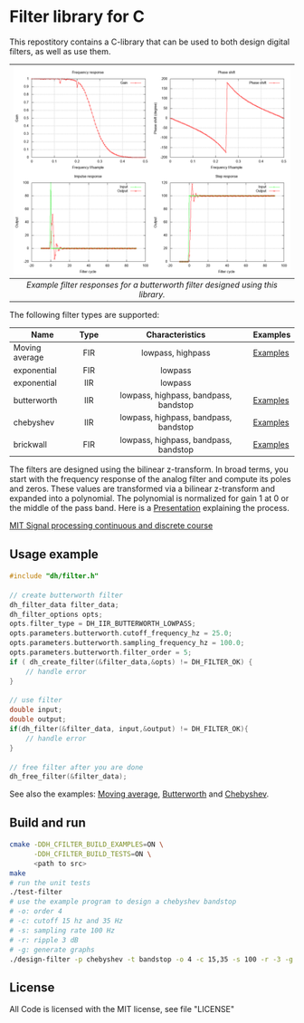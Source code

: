 # Filter library for C

This repostitory contains a C-library that can be used to both design digital filters, as well as use them.

| ![Lowpass](doc/butterworth_lowpass.png) | 
|:--:| 
| *Example filter responses for a butterworth filter designed using this library.* |


The following filter types are supported:

| Name     |      Type     | Characteristics | Examples |
|----------|:-------------:|:-------------:|------------|
| Moving average | FIR     | lowpass, highpass | [Examples](doc/moving-average.md) |
| exponential    | FIR     | lowpass |
| exponential    | IIR     | lowpass |
| butterworth    | IIR     | lowpass, highpass, bandpass, bandstop | [Examples](doc/butterworth.md) |
| chebyshev    | IIR     | lowpass, highpass, bandpass, bandstop | [Examples](doc/chebyshev.md) |
| brickwall    | FIR     | lowpass, highpass, bandpass, bandstop | [Examples](doc/brickwall.md) |

The filters are designed using the bilinear z-transform.
In broad terms, you start with the frequency response of the analog filter and compute its poles and zeros. These values are transformed via a bilinear z-transform and expanded into a polynomial. The polynomial is normalized for gain 1 at 0 or the middle of the pass band.
Here is a [Presentation](https://spinlab.wpi.edu/courses/ece503_2014/10-3bilinear_transform.pdf) explaining the process.

[MIT Signal processing continuous and discrete course](https://ocw.mit.edu/courses/2-161-signal-processing-continuous-and-discrete-fall-2008/pages/lecture-notes/)

## Usage example

```c
#include "dh/filter.h"

// create butterworth filter
dh_filter_data filter_data;
dh_filter_options opts;
opts.filter_type = DH_IIR_BUTTERWORTH_LOWPASS;
opts.parameters.butterworth.cutoff_frequency_hz = 25.0;
opts.parameters.butterworth.sampling_frequency_hz = 100.0;
opts.parameters.butterworth.filter_order = 5;
if ( dh_create_filter(&filter_data,&opts) != DH_FILTER_OK) {
    // handle error
}

// use filter
double input;
double output;
if(dh_filter(&filter_data, input,&output) != DH_FILTER_OK){
    // handle error
}

// free filter after you are done
dh_free_filter(&filter_data);

```

See also the examples: [Moving average](doc/moving-average.md), [Butterworth](doc/butterworth.md) and [Chebyshev](doc/chebyshev.md).


## Build and run

```bash
cmake -DDH_CFILTER_BUILD_EXAMPLES=ON \
      -DDH_CFILTER_BUILD_TESTS=ON \
      <path to src>
make
# run the unit tests
./test-filter
# use the example program to design a chebyshev bandstop
# -o: order 4
# -c: cutoff 15 hz and 35 Hz
# -s: sampling rate 100 Hz
# -r: ripple 3 dB
# -g: generate graphs
./design-filter -p chebyshev -t bandstop -o 4 -c 15,35 -s 100 -r -3 -g 
```

## License
All Code is licensed with the MIT license, see file "LICENSE"

